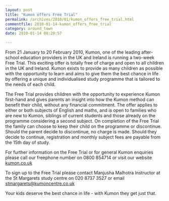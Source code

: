 ```yaml
---
layout: post
title: "Kumon offers Free Trial"
permalink: /archives/2010/01/kumon_offers_free_trial.html
commentfile: 2010-01-14-kumon_offers_free_trial
category: around_town
date: 2010-01-14 08:20:57

---
```


From 21 January to 20 February 2010, Kumon, one of the leading after-school education providers in the UK and Ireland is running a two-week Free Trial. This exciting offer is totally free of charge and open to all children in the UK and Ireland. Kumon exists to provide as many children as possible with the opportunity to learn and aims to give them the best chance in life by offering a unique and individualised study programme that is tailored to the needs of each child.

The Free Trial provides children with the opportunity to experience Kumon first-hand and gives parents an insight into how the Kumon method can benefit their child, without any financial commitment. The offer applies to either or both subjects of English and maths, and is open to families who are new to Kumon, siblings of current students and those already on the programme considering a second subject. On completion of the Free Trial the family can choose to keep their child on the programme or discontinue. Should the parent decide to discontinue, no charge is made. Should they decide to continue, registration and monthly subject fees are payable from the 15th day of study.

For further information on the Free Trial or for general Kumon enquiries please call our freephone number on 0800 854714 or visit our website [kumon.co.uk](http://www.kumon.co.uk/)

To sign up to the Free Trial please contact Manjusha Malhotra Instructor at the St Margarets study centre on 020 8737 3527 or email <stmargarets@kumoncentre.co.uk>

Your kids deserve the best chance in life - with Kumon they get just that.

